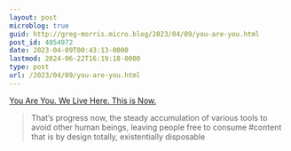 ```yaml
---
layout: post
microblog: true
guid: http://greg-morris.micro.blog/2023/04/09/you-are-you.html
post_id: 4054972
date: 2023-04-09T00:43:13-0000
lastmod: 2024-06-22T16:19:18-0000
type: post
url: /2023/04/09/you-are-you.html
---
```

[You Are You. We Live Here. This is Now.](https://freddiedeboer.substack.com/p/you-are-you-we-live-here-this-is)

> That’s progress now, the steady accumulation of various tools to avoid other human beings, leaving people free to consume #content that is by design totally, existentially disposable
